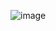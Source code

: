 ![image](https://user-images.githubusercontent.com/90271486/205492439-5a946548-4502-4848-bb2e-a22218af655b.png)
